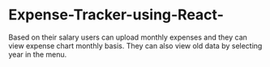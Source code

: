 # Expense-Tracker-using-React-
Based on their salary users can upload monthly expenses and they can view expense chart monthly basis. They can also view old data by selecting year in the menu.
